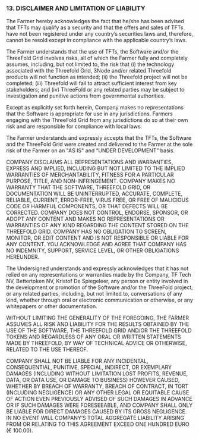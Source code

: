 ### 13. DISCLAIMER AND LIMITATION OF LIABILITY

The Farmer hereby acknowledges the fact that he/she has been advised that TFTs may qualify as a security and that the offers and sales of TFTs have not been registered under any country’s securities laws and, therefore, cannot be resold except in compliance with the applicable country’s laws. 

The Farmer understands that the use of TFTs, the Software and/or the ThreeFold Grid involves risks, all of which the Farmer fully and completely assumes, including, but not limited to, the risk that (i) the technology associated with the Threefold Grid, 3Node and/or related Threefold products will not function as intended; (ii) the Threefold project will not be completed; (iii) Threefold will fail to attract sufficient interest from key stakeholders; and (iv) ThreeFold or any related parties may be subject to investigation and punitive actions from governmental authorities. 

Except as explicitly set forth herein, Company makes no representations that the Software is appropriate for use in any jurisdictions. Farmers engaging with the ThreeFold Grid from any jurisdictions do so at their own risk and are responsible for compliance with local laws.

The Farmer understands and expressly accepts that the TFTs, the Software and the ThreeFold Grid were created and delivered to the Farmer at the sole risk of the Farmer on an "AS IS" and “UNDER DEVELOPMENT” basis. 

COMPANY DISCLAIMS ALL REPRESENTATIONS AND WARRANTIES, EXPRESS AND IMPLIED, INCLUDING BUT NOT LIMITED TO THE IMPLIED WARRANTIES OF MERCHANTABILITY, FITNESS FOR A PARTICULAR PURPOSE, TITLE, AND NON-INFRINGEMENT. COMPANY MAKES NO WARRANTY THAT THE SOFTWARE, THREEFOLD GRID, OR DOCUMENTATION WILL BE UNINTERRUPTED, ACCURATE, COMPLETE, RELIABLE, CURRENT, ERROR-FREE, VIRUS FREE, OR FREE OF MALICIOUS CODE OR HARMFUL COMPONENTS, OR THAT DEFECTS WILL BE CORRECTED. COMPANY DOES NOT CONTROL, ENDORSE, SPONSOR, OR ADOPT ANY CONTENT AND MAKES NO REPRESENTATIONS OR WARRANTIES OF ANY KIND REGARDING THE CONTENT STORED ON THE THREEFOLD GRID. COMPANY HAS NO OBLIGATION TO SCREEN, MONITOR, OR EDIT CONTENT AND IS NOT RESPONSIBLE OR LIABLE FOR ANY CONTENT. YOU ACKNOWLEDGE AND AGREE THAT COMPANY HAS NO INDEMNITY, SUPPORT, SERVICE LEVEL, OR OTHER OBLIGATIONS HEREUNDER.

The Undersigned understands and expressly acknowledges that it has not relied on any representations or warranties made by the Company, TF Tech NV, Bettertoken NV, Kristof De Spiegeleer, any person or entity involved in the development or promotion of the Software and/or the ThreeFold project, or any related parties, including, but not limited to, conversations of any kind, whether through oral or electronic communication or otherwise, or any whitepapers or other documentation. 

WITHOUT LIMITING THE GENERALITY OF THE FOREGOING, THE FARMER ASSUMES ALL RISK AND LIABILITY FOR THE RESULTS OBTAINED BY THE USE OF THE SOFTWARE, THE THREEFOLD GRID AND/OR THE THREEFOLD TOKENS AND REGARDLESS OF ANY ORAL OR WRITTEN STATEMENTS MADE BY THREEFOLD, BY WAY OF TECHNICAL ADVICE OR OTHERWISE, RELATED TO THE USE THEREOF.

COMPANY SHALL NOT BE LIABLE FOR ANY INCIDENTAL, CONSEQUENTIAL, PUNITIVE, SPECIAL, INDIRECT, OR EXEMPLARY DAMAGES (INCLUDING WITHOUT LIMITATION LOST PROFITS, REVENUE, DATA, OR DATA USE, OR DAMAGE TO BUSINESS) HOWEVER CAUSED, WHETHER BY BREACH OF WARRANTY, BREACH OF CONTRACT, IN TORT (INCLUDING NEGLIGENCE) OR ANY OTHER LEGAL OR EQUITABLE CAUSE OF ACTION EVEN PREVIOUSLY ADVISED OF SUCH DAMAGES IN ADVANCE OR IF SUCH DAMAGES WERE FORESEEABLE, AND COMPANY SHALL ONLY BE LIABLE FOR DIRECT DAMAGES CAUSED BY ITS GROSS NEGLIGENCE. IN NO EVENT WILL COMPANY’S TOTAL AGGREGATE LIABILITY ARISING FROM OR RELATING TO THIS AGREEMENT EXCEED ONE HUNDRED EURO (€ 100.00). 